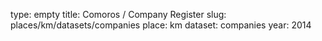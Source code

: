 type: empty
title: Comoros / Company Register
slug: places/km/datasets/companies
place: km
dataset: companies
year: 2014
